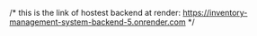 /* this is the link of hostest backend at render: https://inventory-management-system-backend-5.onrender.com */